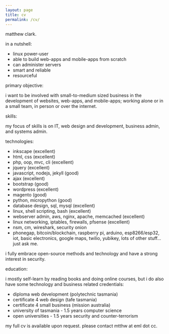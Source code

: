 ```yaml
---
layout: page
title: cv
permalink: /cv/
---
```



matthew clark. 

in a nutshell:

- linux power-user
- able to build web-apps and mobile-apps from scratch
- can administer servers
- smart and reliable
- resourceful

primary objective:

i want to be involved with small-to-medium sized business in the development of websites, web-apps, and mobile-apps; working alone or in a small team, in person or over the internet.

skills:

my focus of skills is on IT, web design and development, business admin, and systems admin. 

technologies: 

- inkscape (excellent)
- html, css (excellent)
- php, oop, mvc, cli (excellent)
- jquery (excellent)
- javascript, nodejs, jekyll (good)
- ajax (excellent)
- bootstrap (good)
- wordpress (excellent)
- magento (good)
- python, micropython (good)
- database design, sql, mysql (excellent)
- linux, shell scripting, bash (excellent)
- webserver admin, aws, nginx, apache, memcached (excellent)
- linux networking, iptables, firewalls, pfsense (excellent)
- nsm, cm, wireshark, security onion
- phonegap, bitcoin/blockchain, raspberry pi, arduino, esp8266/esp32, iot, basic electronics, google maps, twilio, yubikey, lots of other stuff... just ask me. 

i fully embrace open-source methods and technology and have a strong interest in security. 

education:

i mostly self-learn by reading books and doing online courses, but i do also have some technology and business related credentials:

- diploma web development (polytechnic tasmania)
- certificate 4 web design (tafe tasmania)
- certificate 4 small business (mission australia)
- university of tasmania - 1.5 years computer science
- open universities - 1.5 years security and counter-terrorism

my full cv is available upon request. please contact mtthw at eml dot cc.
